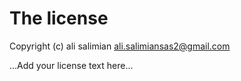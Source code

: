 # The license

Copyright (c) ali salimian <ali.salimiansas2@gmail.com>

...Add your license text here...